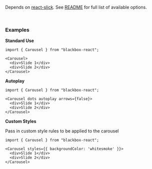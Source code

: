 Depends on [react-slick](https://github.com/akiran/react-slick). See [README](https://github.com/akiran/react-slick#readme) for full list of available options.

<br>

### Examples

**Standard Use**

```
import { Carousel } from "blackbox-react";

<Carousel>
  <div>Slide 1</div>
  <div>Slide 2</div>
</Carousel>
```

**Autoplay**

```
import { Carousel } from "blackbox-react";

<Carousel dots autoplay arrows={false}>
  <div>Slide 1</div>
  <div>Slide 2</div>
</Carousel>
```

**Custom Styles**

Pass in custom style rules to be applied to the carousel

```
import { Carousel } from "blackbox-react";

<Carousel styles={{ backgroundColor: 'whitesmoke' }}>
  <div>Slide 1</div>
  <div>Slide 2</div>
</Carousel>
```
